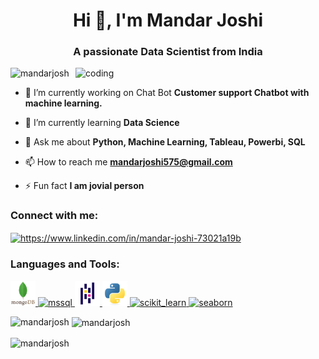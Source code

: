 <h1 align="center">Hi 👋, I'm Mandar Joshi</h1>
<h3 align="center">A passionate Data Scientist from India</h3>

<img align="right" alt="coding" width="400" src="https://blog.imarticus.org/wp-content/uploads/2020/05/de.gif">

<p align="left"> <img src="https://komarev.com/ghpvc/?username=mandarjosh&label=Profile%20views&color=0e75b6&style=flat" alt="mandarjosh" /> </p>

- 🔭 I’m currently working on Chat Bot **Customer support Chatbot with machine learning.**

- 🌱 I’m currently learning **Data Science**

- 💬 Ask me about **Python, Machine Learning, Tableau, Powerbi, SQL**

- 📫 How to reach me **mandarjoshi575@gmail.com**

- ⚡ Fun fact **I am jovial person**

<h3 align="left">Connect with me:</h3>
<p align="left">
<a href="https://linkedin.com/in/https://www.linkedin.com/in/mandar-joshi-73021a19b" target="blank"><img align="center" src="https://raw.githubusercontent.com/rahuldkjain/github-profile-readme-generator/master/src/images/icons/Social/linked-in-alt.svg" alt="https://www.linkedin.com/in/mandar-joshi-73021a19b" height="30" width="40" /></a>
</p>

<h3 align="left">Languages and Tools:</h3>
<p align="left"> <a href="https://www.mongodb.com/" target="_blank" rel="noreferrer"> <img src="https://raw.githubusercontent.com/devicons/devicon/master/icons/mongodb/mongodb-original-wordmark.svg" alt="mongodb" width="40" height="40"/> </a> <a href="https://www.microsoft.com/en-us/sql-server" target="_blank" rel="noreferrer"> <img src="https://www.svgrepo.com/show/303229/microsoft-sql-server-logo.svg" alt="mssql" width="40" height="40"/> </a> <a href="https://pandas.pydata.org/" target="_blank" rel="noreferrer"> <img src="https://raw.githubusercontent.com/devicons/devicon/2ae2a900d2f041da66e950e4d48052658d850630/icons/pandas/pandas-original.svg" alt="pandas" width="40" height="40"/> </a> <a href="https://www.python.org" target="_blank" rel="noreferrer"> <img src="https://raw.githubusercontent.com/devicons/devicon/master/icons/python/python-original.svg" alt="python" width="40" height="40"/> </a> <a href="https://scikit-learn.org/" target="_blank" rel="noreferrer"> <img src="https://upload.wikimedia.org/wikipedia/commons/0/05/Scikit_learn_logo_small.svg" alt="scikit_learn" width="40" height="40"/> </a> <a href="https://seaborn.pydata.org/" target="_blank" rel="noreferrer"> <img src="https://seaborn.pydata.org/_images/logo-mark-lightbg.svg" alt="seaborn" width="40" height="40"/> </a> </p>

<p><img align="left" src="https://github-readme-stats.vercel.app/api/top-langs?username=mandarjosh&show_icons=true&locale=en&layout=compact" alt="mandarjosh" /></p>

<p>&nbsp;<img align="center" src="https://github-readme-stats.vercel.app/api?username=mandarjosh&show_icons=true&locale=en" alt="mandarjosh" /></p>

<p><img align="center" src="https://github-readme-streak-stats.herokuapp.com/?user=mandarjosh&" alt="mandarjosh" /></p>
